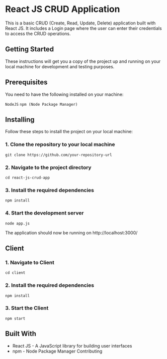 <h1>React JS CRUD Application</h1>
This is a basic CRUD (Create, Read, Update, Delete) application built with React JS. It includes a Login page where the user can enter their credentials to access the CRUD operations.

<h2>Getting Started</h2>
These instructions will get you a copy of the project up and running on your local machine for development and testing purposes.

<h2>Prerequisites</h2>
You need to have the following installed on your machine:

`NodeJS`
`npm (Node Package Manager)`

<h2>Installing</h2>
Follow these steps to install the project on your local machine:

<h3>1. Clone the repository to your local machine</h3>

`git clone https://github.com/your-repository-url`

<h3>2. Navigate to the project directory</h3>

 `cd react-js-crud-app`
<h3>3. Install the required dependencies</h3>

`npm install`

<h3>4. Start the development server</h3>

 `node app.js`
 
The application should now be running on http://localhost:3000/

<h2> Client </h2>

<h3>1. Navigate to Client</h3>

 `cd client`
 
<h3>2. Install the required dependencies</h3>

`npm install`

<h3>3. Start the Client</h3>

 `npm start`
<h2>Built With</h2>

- React JS - A JavaScript library for building user interfaces
- npm - Node Package Manager
Contributing
